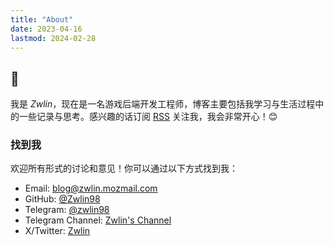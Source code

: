 ```yaml
---
title: "About"
date: 2023-04-16
lastmod: 2024-02-28
---
```


## 👏

我是 *Zwlin*，现在是一名游戏后端开发工程师，博客主要包括我学习与生活过程中的一些记录与思考。感兴趣的话订阅 [RSS](https://blog.zwlin.io/index.xml) 关注我，我会非常开心！😊

### 找到我

欢迎所有形式的讨论和意见！你可以通过以下方式找到我：

- Email: [blog@zwlin.mozmail.com](mailto:blog@zwlin.mozmail.com)
- GitHub: [@Zwlin98](https://github.com/Zwlin98)
- Telegram: [@zwlin98](https://t.me/zwlin98)
- Telegram Channel: [Zwlin's Channel](https://t.me/Zwlin_channel)
- X/Twitter: [Zwlin](https://twitter.com/zwlin98)
